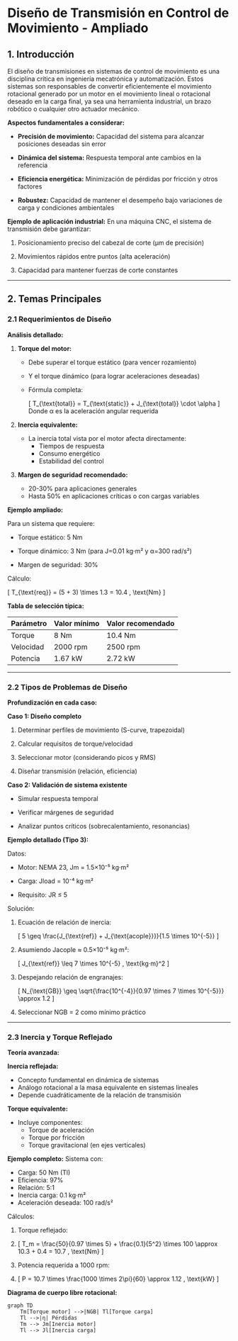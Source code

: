 # Diseño de Transmisión en Control de Movimiento - Ampliado

## 1. Introducción  

El diseño de transmisiones en sistemas de control de movimiento es una disciplina crítica en ingeniería mecatrónica y automatización. Estos sistemas son responsables de convertir eficientemente el movimiento rotacional generado por un motor en el movimiento lineal o rotacional deseado en la carga final, ya sea una herramienta industrial, un brazo robótico o cualquier otro actuador mecánico.

**Aspectos fundamentales a considerar:**

- **Precisión de movimiento:** Capacidad del sistema para alcanzar posiciones deseadas sin error

- **Dinámica del sistema:** Respuesta temporal ante cambios en la referencia

- **Eficiencia energética:** Minimización de pérdidas por fricción y otros factores

- **Robustez:** Capacidad de mantener el desempeño bajo variaciones de carga y condiciones ambientales

**Ejemplo de aplicación industrial:**
En una máquina CNC, el sistema de transmisión debe garantizar:

1. Posicionamiento preciso del cabezal de corte (μm de precisión)

3. Movimientos rápidos entre puntos (alta aceleración)

5. Capacidad para mantener fuerzas de corte constantes

---

## 2. Temas Principales  

### 2.1 Requerimientos de Diseño 

**Análisis detallado:**

1. **Torque del motor:**

   - Debe superar el torque estático (para vencer rozamiento)
  
   - Y el torque dinámico (para lograr aceleraciones deseadas)
  
   - Fórmula completa:
  
     \[ T_{\text{total}} = T_{\text{static}} + J_{\text{total}} \cdot \alpha \]
     Donde α es la aceleración angular requerida

3. **Inercia equivalente:**
   - La inercia total vista por el motor afecta directamente:
     - Tiempos de respuesta
     - Consumo energético
     - Estabilidad del control

4. **Margen de seguridad recomendado:**
   - 20-30% para aplicaciones generales
   - Hasta 50% en aplicaciones críticas o con cargas variables

**Ejemplo ampliado:**

Para un sistema que requiere:

- Torque estático: 5 Nm

- Torque dinámico: 3 Nm (para J=0.01 kg·m² y α=300 rad/s²)

- Margen de seguridad: 30%

Cálculo:

\[ T_{\text{req}} = (5 + 3) \times 1.3 = 10.4 \, \text{Nm} \]

**Tabla de selección típica:**

| Parámetro | Valor mínimo | Valor recomendado |
|-----------|--------------|-------------------|
| Torque    | 8 Nm         | 10.4 Nm           |
| Velocidad | 2000 rpm     | 2500 rpm          |
| Potencia  | 1.67 kW      | 2.72 kW           |

---

### 2.2 Tipos de Problemas de Diseño  
**Profundización en cada caso:**

**Caso 1: Diseño completo**

1. Determinar perfiles de movimiento (S-curve, trapezoidal)
  
3. Calcular requisitos de torque/velocidad

5. Seleccionar motor (considerando picos y RMS)

7. Diseñar transmisión (relación, eficiencia)

**Caso 2: Validación de sistema existente**
- Simular respuesta temporal

- Verificar márgenes de seguridad

- Analizar puntos críticos (sobrecalentamiento, resonancias)

**Ejemplo detallado (Tipo 3):**

Datos:

- Motor: NEMA 23, Jm = 1.5×10⁻⁵ kg·m²

- Carga: Jload = 10⁻⁴ kg·m²

- Requisito: JR ≤ 5

Solución:
1. Ecuación de relación de inercia:

   \[ 5 \geq \frac{J_{\text{ref}} + J_{\text{acople}}}}{1.5 \times 10^{-5}} \]
   
3. Asumiendo Jacople ≈ 0.5×10⁻⁵ kg·m²:

   \[ J_{\text{ref}} \leq 7 \times 10^{-5} \, \text{kg·m}^2 \]
   
5. Despejando relación de engranajes:

   \[ N_{\text{GB}} \geq \sqrt{\frac{10^{-4}}{0.97 \times 7 \times 10^{-5}}} \approx 1.2 \]
   
7. Seleccionar NGB = 2 como mínimo práctico

---

### 2.3 Inercia y Torque Reflejado  
**Teoría avanzada:**

**Inercia reflejada:**
- Concepto fundamental en dinámica de sistemas
- Análogo rotacional a la masa equivalente en sistemas lineales
- Depende cuadráticamente de la relación de transmisión

**Torque equivalente:**
- Incluye componentes:
  - Torque de aceleración
  - Torque por fricción
  - Torque gravitacional (en ejes verticales)

**Ejemplo completo:**
Sistema con:
- Carga: 50 Nm (Tl)
- Eficiencia: 97%
- Relación: 5:1
- Inercia carga: 0.1 kg·m²
- Aceleración deseada: 100 rad/s²

Cálculos:
1. Torque reflejado:
2. 
   \[ T_m = \frac{50}{0.97 \times 5} + \frac{0.1}{5^2} \times 100 \approx 10.3 + 0.4 = 10.7 \, \text{Nm} \]

3. Potencia requerida a 1000 rpm:
4. 
   \[ P = 10.7 \times \frac{1000 \times 2\pi}{60} \approx 1.12 \, \text{kW} \]

**Diagrama de cuerpo libre rotacional:**
```mermaid
graph TD
    Tm[Torque motor] -->|NGB| Tl[Torque carga]
    Tl -->|η| Pérdidas
    Tm --> Jm[Inercia motor]
    Tl --> Jl[Inercia carga]
